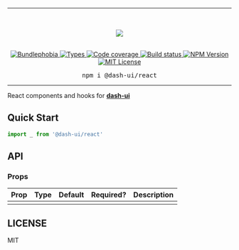 <hr>
<div align="center">
  <br/>
  <br/>
  <img src='https://github.com/dash-ui/styles/raw/master/assets/logo.png'/>
  <br/>
  <br/>
</div>

<p align="center">
  <a href="https://bundlephobia.com/result?p=@dash-ui/react">
    <img alt="Bundlephobia" src="https://img.shields.io/bundlephobia/minzip/@dash-ui/react?style=for-the-badge&labelColor=24292e">
  </a>
  <a aria-label="Types" href="https://www.npmjs.com/package/@dash-ui/react">
    <img alt="Types" src="https://img.shields.io/npm/types/@dash-ui/react?style=for-the-badge&labelColor=24292e">
  </a>
  <a aria-label="Code coverage report" href="https://codecov.io/gh/dash-ui/react">
    <img alt="Code coverage" src="https://img.shields.io/codecov/c/gh/dash-ui/react?style=for-the-badge&labelColor=24292e">
  </a>
  <a aria-label="Build status" href="https://travis-ci.org/dash-ui/react">
    <img alt="Build status" src="https://img.shields.io/travis/dash-ui/react?style=for-the-badge&labelColor=24292e">
  </a>
  <a aria-label="NPM version" href="https://www.npmjs.com/package/@dash-ui/react">
    <img alt="NPM Version" src="https://img.shields.io/npm/v/@dash-ui/react?style=for-the-badge&labelColor=24292e">
  </a>
  <a aria-label="License" href="https://jaredlunde.mit-license.org/">
    <img alt="MIT License" src="https://img.shields.io/npm/l/@dash-ui/react?style=for-the-badge&labelColor=24292e">
  </a>
</p>

<pre align="center">npm i @dash-ui/react</pre>
<hr>

React components and hooks for [**dash-ui**](https://github.com/dash-ui/styles)

## Quick Start

```jsx harmony
import _ from '@dash-ui/react'
```

## API

### Props

| Prop | Type | Default | Required? | Description |
| ---- | ---- | ------- | --------- | ----------- |
|      |      |         |           |             |

## LICENSE

MIT
